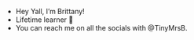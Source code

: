 - Hey Yall, I’m Brittany!
- Lifetime learner 📝
- You can reach me on all the socials with @TinyMrsB.



<!---
Tinymrsb/Tinymrsb is a ✨ special ✨ repository because its `README.md` (this file) appears on your GitHub profile.
You can click the Preview link to take a look at your changes.
--->

